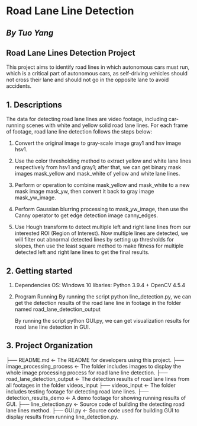 # Road Lane Line Detection
## _By Tuo Yang_

## Road Lane Lines Detection Project

This project aims to identify road lines in which autonomous cars must run, which is a critical part of autonomous cars, as self-driving vehicles should not cross their lane and should not go in the opposite lane to avoid accidents.

## 1. Descriptions
The data for detecting road lane lines are video footage, including car-running scenes
with white and yellow solid road lane lines. For each frame of footage, road lane line detection
follows the steps below:

1) Convert the original image to gray-scale image gray1 and hsv image hsv1.
 
2) Use the color thresholding method to extract yellow and white lane lines respectively from hsv1 and gray1; after that, we can get binary mask images mask_yellow and mask_white of yellow and white lane lines.
   
3) Perform or operation to combine mask_yellow and mask_white to a new mask image mask_yw, then convert it
   back to gray image mask_yw_image.

4) Perform Gaussian blurring processing to mask_yw_image, then use the Canny operator to get edge detection image canny_edges.

5) Use Hough transform to detect multiple left and right lane lines from our interested ROI (Region of Interest). Now multiple lines are detected, we will filter out abnormal detected lines by setting up thresholds for slopes, then use the least square method to make fitness for multiple detected left and right lane lines to get the final results.
   
## 2. Getting started

1) Dependencies
   OS: Windows 10
   libaries: Python 3.9.4 + OpenCV 4.5.4
2) Program Running
   By running the script python line_detection.py, we can get the detection results of the road lane line in footage in the folder named road_lane_detection_output
   
   By running the script python GUI.py, we can get visualization results for road lane line detection in GUI.

## 3. Project Organization
├── README.md          				   <- The README for developers using this project.
├── image_processing_process           <- The folder includes images to display the whole image processing process for road lane line detection.
├── road_lane_detection_output         <- The detection results of road lane lines from all footages in the folder videos_input
├── videos_input                       <- The folder includes testing footage for detecting road lane lines.
├── detection_results_demo             <- A demo footage for showing running results of GUI.
├── line_detection.py                  <- Source code of building the detecting road lane lines method.
├── GUI.py             				   <- Source code used for building GUI to display results from running line_detection.py.